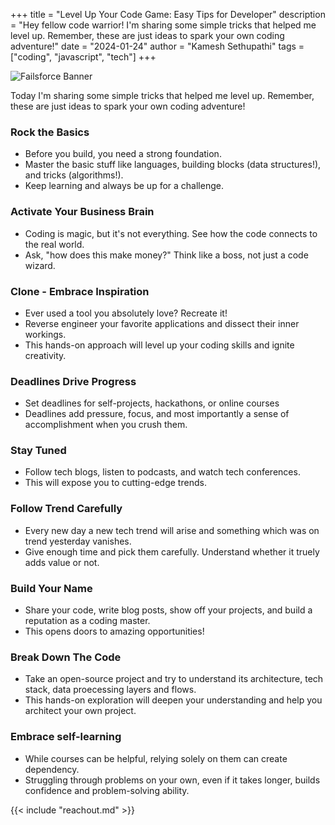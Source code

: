 +++ 
title = "Level Up Your Code Game: Easy Tips for Developer"
description = "Hey fellow code warrior! I'm sharing some simple tricks that helped me level up. Remember, these are just ideas to spark your own coding adventure!"
date = "2024-01-24"
author = "Kamesh Sethupathi"
tags = ["coding", "javascript", "tech"]
+++

![Failsforce Banner](/images/man-using-laptop.png)

Today I'm sharing some simple tricks that helped me level up. Remember, these are just ideas to spark your own coding adventure!

### Rock the Basics
- Before you build, you need a strong foundation.
- Master the basic stuff like languages, building blocks (data structures!), and tricks (algorithms!).
- Keep learning and always be up for a challenge.

### Activate Your Business Brain
- Coding is magic, but it's not everything. See how the code connects to the real world.
- Ask, "how does this make money?" Think like a boss, not just a code wizard.

### Clone - Embrace Inspiration
- Ever used a tool you absolutely love? Recreate it!
- Reverse engineer your favorite applications and dissect their inner workings.
- This hands-on approach will level up your coding skills and ignite creativity.

### Deadlines Drive Progress
- Set deadlines for self-projects, hackathons, or online courses
- Deadlines add pressure, focus, and most importantly a sense of accomplishment when you crush them.

### Stay Tuned
- Follow tech blogs, listen to podcasts, and watch tech conferences.
- This will expose you to cutting-edge trends.

### Follow Trend Carefully
- Every new day a new tech trend will arise and something which was on trend yesterday vanishes.
- Give enough time and pick them carefully. Understand whether it truely adds value or not.

### Build Your Name
- Share your code, write blog posts, show off your projects, and build a reputation as a coding master.
- This opens doors to amazing opportunities!

### Break Down The Code
- Take an open-source project and try to understand its architecture, tech stack, data proecessing layers and flows.
- This hands-on exploration will deepen your understanding and help you architect your own project.

### Embrace self-learning
- While courses can be helpful, relying solely on them can create dependency. 
- Struggling through problems on your own, even if it takes longer, builds confidence and problem-solving ability.


{{< include "reachout.md" >}}